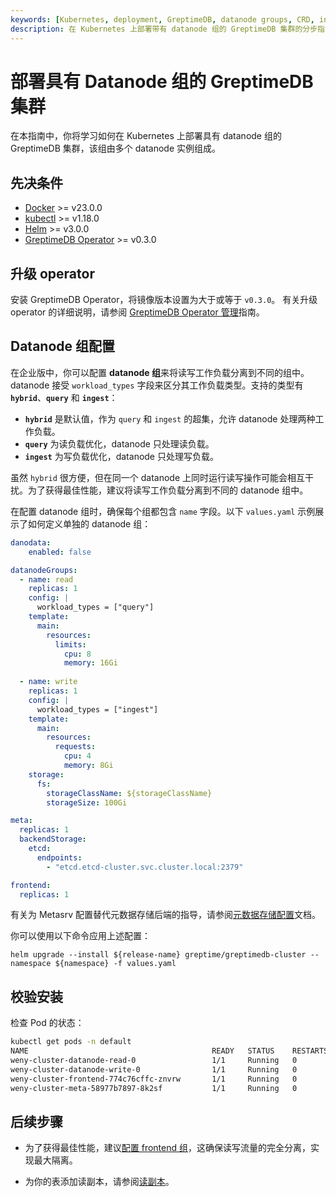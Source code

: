 ```yaml
---
keywords: [Kubernetes, deployment, GreptimeDB, datanode groups, CRD, installation, verification]
description: 在 Kubernetes 上部署带有 datanode 组的 GreptimeDB 集群的分步指南，包括先决条件、配置、安装和验证。
---
```


# 部署具有 Datanode 组的 GreptimeDB 集群

在本指南中，你将学习如何在 Kubernetes 上部署具有 datanode 组的 GreptimeDB 集群，该组由多个 datanode 实例组成。

## 先决条件

- [Docker](https://docs.docker.com/get-started/get-docker/) >= v23.0.0
- [kubectl](https://kubernetes.io/docs/tasks/tools/install-kubectl/) >= v1.18.0
- [Helm](https://helm.sh/docs/intro/install/) >= v3.0.0
- [GreptimeDB Operator](https://github.com/GrepTimeTeam/greptimedb-operator) >= v0.3.0

## 升级 operator

安装 GreptimeDB Operator，将镜像版本设置为大于或等于 `v0.3.0`。
有关升级 operator 的详细说明，请参阅 [GreptimeDB Operator 管理](/user-guide/deployments-administration/deploy-on-kubernetes/greptimedb-operator-management.md#升级)指南。

## Datanode 组配置

在企业版中，你可以配置 **datanode 组**来将读写工作负载分离到不同的组中。
datanode 接受 `workload_types` 字段来区分其工作负载类型。支持的类型有 **`hybrid`**、**`query`** 和 **`ingest`**：

* **`hybrid`** 是默认值，作为 `query` 和 `ingest` 的超集，允许 datanode 处理两种工作负载。
* **`query`** 为读负载优化，datanode 只处理读负载。
* **`ingest`** 为写负载优化，datanode 只处理写负载。

虽然 `hybrid` 很方便，但在同一个 datanode 上同时运行读写操作可能会相互干扰。为了获得最佳性能，建议将读写工作负载分离到不同的 datanode 组中。

在配置 datanode 组时，确保每个组都包含 `name` 字段。以下 `values.yaml` 示例展示了如何定义单独的 datanode 组：

```yaml
danodata:
    enabled: false

datanodeGroups:
  - name: read
    replicas: 1
    config: |
      workload_types = ["query"]
    template:
      main:
        resources:
          limits:
            cpu: 8
            memory: 16Gi
    
  - name: write
    replicas: 1
    config: |
      workload_types = ["ingest"]
    template:
      main:
        resources:
          requests:
            cpu: 4
            memory: 8Gi
    storage:
      fs:
        storageClassName: ${storageClassName}
        storageSize: 100Gi

meta:
  replicas: 1
  backendStorage:
    etcd:
      endpoints:
        - "etcd.etcd-cluster.svc.cluster.local:2379"

frontend:
  replicas: 1
```

有关为 Metasrv 配置替代元数据存储后端的指导，请参阅[元数据存储配置](/user-guide/deployments-administration/manage-metadata/configuration.md)文档。

你可以使用以下命令应用上述配置：
```
helm upgrade --install ${release-name} greptime/greptimedb-cluster --namespace ${namespace} -f values.yaml
```

## 校验安装

检查 Pod 的状态：

```bash
kubectl get pods -n default
NAME                                         READY   STATUS    RESTARTS   AGE
weny-cluster-datanode-read-0                 1/1     Running   0          30s
weny-cluster-datanode-write-0                1/1     Running   0          30s
weny-cluster-frontend-774c76cffc-znvrw       1/1     Running   0          30s
weny-cluster-meta-58977b7897-8k2sf           1/1     Running   0          90s
```

## 后续步骤

- 为了获得最佳性能，建议[配置 frontend 组](/user-guide/deployments-administration/deploy-on-kubernetes/configure-frontend-groups.md)，这确保读写流量的完全分离，实现最大隔离。

- 为你的表添加读副本，请参阅[读副本](/enterprise/read-replica.md)。
